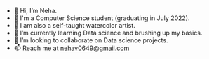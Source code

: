 - 👋 Hi, I’m Neha.
- 🌱 I'm a Computer Science student (graduating in July 2022).
- 👀 I am also a self-taught watercolor artist.
- 🌱 I’m currently learning Data science and brushing up my basics.
- 💞️ I’m looking to collaborate on Data science projects.
- 📫 Reach me at nehav0649@gmail.com 


<!---
Neha649/Neha649 is a ✨ special ✨ repository because its `README.md` (this file) appears on your GitHub profile.
You can click the Preview link to take a look at your changes.
--->
